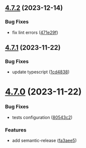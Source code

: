 ## [4.7.2](https://github.com/commercelayer/commercelayer-cli-plugin-checkout/compare/v4.7.1...v4.7.2) (2023-12-14)


### Bug Fixes

* fix lint errors ([471e29f](https://github.com/commercelayer/commercelayer-cli-plugin-checkout/commit/471e29f4710268c554bb81b5027357bc1f268459))

## [4.7.1](https://github.com/commercelayer/commercelayer-cli-plugin-checkout/compare/v4.7.0...v4.7.1) (2023-11-22)


### Bug Fixes

* update typescript ([1cd4838](https://github.com/commercelayer/commercelayer-cli-plugin-checkout/commit/1cd4838750982029541d67ecf6ad002db837f57d))

# [4.7.0](https://github.com/commercelayer/commercelayer-cli-plugin-checkout/compare/v4.6.0...v4.7.0) (2023-11-22)


### Bug Fixes

* tests configuration ([80543c2](https://github.com/commercelayer/commercelayer-cli-plugin-checkout/commit/80543c2506d279e0ba9dd47c3b352cf2a78ac7f0))


### Features

* add semantic-release ([fa3aee5](https://github.com/commercelayer/commercelayer-cli-plugin-checkout/commit/fa3aee569205bf7260ddc626b0f3e6523ef8a6d1))
